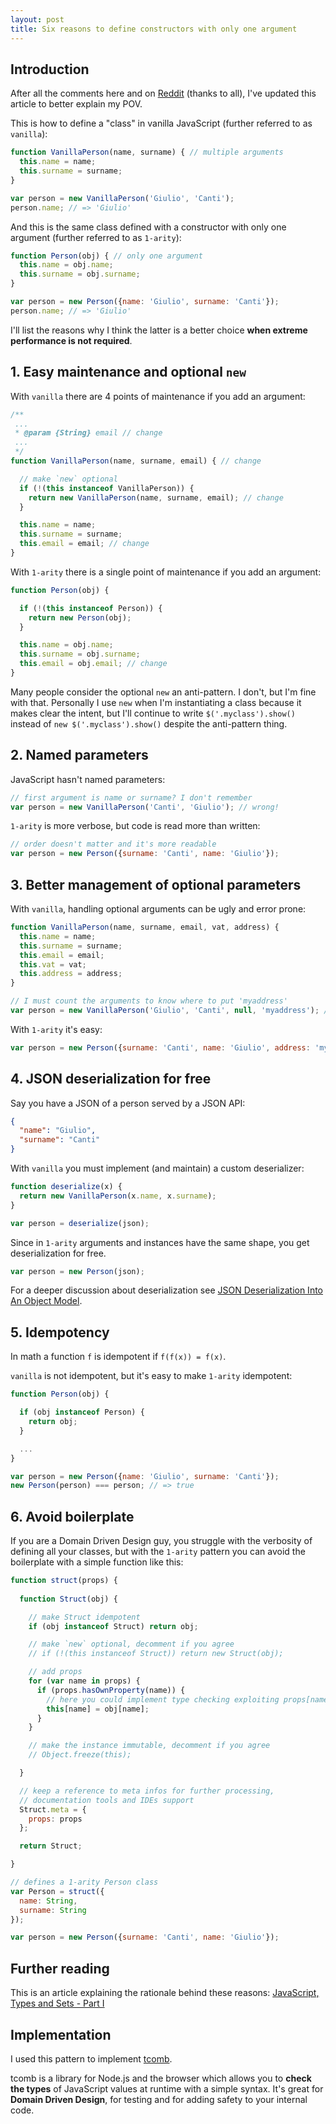 ```yaml
---
layout: post
title: Six reasons to define constructors with only one argument
---
```


## Introduction

After all the comments here and on [Reddit](http://www.reddit.com/r/javascript/comments/2hezdw/six_reasons_to_define_constructors_with_only_one/) (thanks to all), I've updated this article to better explain my POV.

This is how to define a "class" in vanilla JavaScript (further referred to as `vanilla`):

```js
function VanillaPerson(name, surname) { // multiple arguments
  this.name = name;
  this.surname = surname;
}

var person = new VanillaPerson('Giulio', 'Canti');
person.name; // => 'Giulio'
```

And this is the same class defined with a constructor with only one argument (further referred to as `1-arity`):

```js
function Person(obj) { // only one argument
  this.name = obj.name;
  this.surname = obj.surname;
}

var person = new Person({name: 'Giulio', surname: 'Canti'});
person.name; // => 'Giulio'
```

I'll list the reasons why I think the latter is a better choice **when extreme performance is not required**.

## 1. Easy maintenance and optional `new`

With `vanilla` there are 4 points of maintenance if you add an argument:

```js
/**
 ...
 * @param {String} email // change
 ...
 */
function VanillaPerson(name, surname, email) { // change

  // make `new` optional
  if (!(this instanceof VanillaPerson)) {
    return new VanillaPerson(name, surname, email); // change
  }

  this.name = name;
  this.surname = surname;
  this.email = email; // change
}
```

With `1-arity` there is a single point of maintenance if you add an argument:


```js
function Person(obj) {

  if (!(this instanceof Person)) {
    return new Person(obj);
  }

  this.name = obj.name;
  this.surname = obj.surname;
  this.email = obj.email; // change
}
```

Many people consider the optional `new` an anti-pattern. I don't, but I'm fine with that.
Personally I use `new` when I'm instantiating a class because it makes clear the intent, but
I'll continue to write `$('.myclass').show()` instead of `new $('.myclass').show()` despite the anti-pattern thing.


## 2. Named parameters

JavaScript hasn't named parameters:

```js
// first argument is name or surname? I don't remember
var person = new VanillaPerson('Canti', 'Giulio'); // wrong!
```

`1-arity` is more verbose, but code is read more than written:

```js
// order doesn't matter and it's more readable
var person = new Person({surname: 'Canti', name: 'Giulio'});
```

## 3. Better management of optional parameters

With `vanilla`, handling optional arguments can be ugly and error prone:

```js
function VanillaPerson(name, surname, email, vat, address) {
  this.name = name;
  this.surname = surname;
  this.email = email;
  this.vat = vat;
  this.address = address;
}

// I must count the arguments to know where to put 'myaddress'
var person = new VanillaPerson('Giulio', 'Canti', null, 'myaddress'); // wrong!
```

With `1-arity` it's easy:

```js
var person = new Person({surname: 'Canti', name: 'Giulio', address: 'myaddress'});
```

## 4. JSON deserialization for free

Say you have a JSON of a person served by a JSON API:

```json
{
  "name": "Giulio",
  "surname": "Canti"
}
```

With `vanilla` you must implement (and maintain) a custom deserializer:

```js
function deserialize(x) {
  return new VanillaPerson(x.name, x.surname);
}

var person = deserialize(json);
```

Since in `1-arity` arguments and instances have the same shape, you get
deserialization for free. 

```js
var person = new Person(json);
```

For a deeper discussion about deserialization see [JSON Deserialization Into An Object Model](http://gcanti.github.io/2014/09/12/json-deserialization-into-an-object-model.html).

## 5. Idempotency

In math a function `f` is idempotent if `f(f(x)) = f(x)`.

`vanilla` is not idempotent, but it's easy to make `1-arity` idempotent:

```js
function Person(obj) {

  if (obj instanceof Person) {
    return obj;
  }

  ...
}

var person = new Person({name: 'Giulio', surname: 'Canti'});
new Person(person) === person; // => true
```

## 6. Avoid boilerplate

If you are a Domain Driven Design guy, you struggle with the verbosity of defining
all your classes, but with the `1-arity` pattern you can avoid the boilerplate with a simple function like this:

```js
function struct(props) {
  
  function Struct(obj) {

    // make Struct idempotent
    if (obj instanceof Struct) return obj;

    // make `new` optional, decomment if you agree
    // if (!(this instanceof Struct)) return new Struct(obj);

    // add props
    for (var name in props) {
      if (props.hasOwnProperty(name)) {
        // here you could implement type checking exploiting props[name]
        this[name] = obj[name];
      }
    }

    // make the instance immutable, decomment if you agree
    // Object.freeze(this);

  }

  // keep a reference to meta infos for further processing, 
  // documentation tools and IDEs support
  Struct.meta = {
    props: props
  };

  return Struct;

}

// defines a 1-arity Person class
var Person = struct({
  name: String,
  surname: String
});

var person = new Person({surname: 'Canti', name: 'Giulio'});
```

## Further reading

This is an article explaining the rationale behind these reasons: [JavaScript, Types and Sets - Part I](https://gcanti.github.io/2014/09/29/javascript-types-and-sets.html)

## Implementation

I used this pattern to implement [tcomb](https://github.com/gcanti). 

tcomb is a library for Node.js and the browser which allows you to **check the types** of 
JavaScript values at runtime with a simple syntax. It's great for **Domain Driven Design**, 
for testing and for adding safety to your internal code. 

